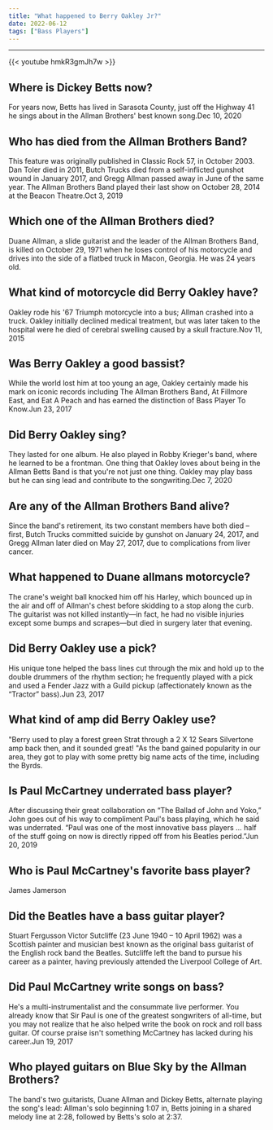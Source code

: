```yaml
---
title: "What happened to Berry Oakley Jr?"
date: 2022-06-12
tags: ["Bass Players"]
---
```


---
{{< youtube hmkR3gmJh7w >}}
## Where is Dickey Betts now?
For years now, Betts has lived in Sarasota County, just off the Highway 41 he sings about in the Allman Brothers' best known song.Dec 10, 2020

## Who has died from the Allman Brothers Band?
This feature was originally published in Classic Rock 57, in October 2003. Dan Toler died in 2011, Butch Trucks died from a self-inflicted gunshot wound in January 2017, and Gregg Allman passed away in June of the same year. The Allman Brothers Band played their last show on October 28, 2014 at the Beacon Theatre.Oct 3, 2019

## Which one of the Allman Brothers died?
Duane Allman, a slide guitarist and the leader of the Allman Brothers Band, is killed on October 29, 1971 when he loses control of his motorcycle and drives into the side of a flatbed truck in Macon, Georgia. He was 24 years old.

## What kind of motorcycle did Berry Oakley have?
Oakley rode his '67 Triumph motorcycle into a bus; Allman crashed into a truck. Oakley initially declined medical treatment, but was later taken to the hospital were he died of cerebral swelling caused by a skull fracture.Nov 11, 2015

## Was Berry Oakley a good bassist?
While the world lost him at too young an age, Oakley certainly made his mark on iconic records including The Allman Brothers Band, At Fillmore East, and Eat A Peach and has earned the distinction of Bass Player To Know.Jun 23, 2017

## Did Berry Oakley sing?
They lasted for one album. He also played in Robby Krieger's band, where he learned to be a frontman. One thing that Oakley loves about being in the Allman Betts Band is that you're not just one thing. Oakley may play bass but he can sing lead and contribute to the songwriting.Dec 7, 2020

## Are any of the Allman Brothers Band alive?
Since the band's retirement, its two constant members have both died – first, Butch Trucks committed suicide by gunshot on January 24, 2017, and Gregg Allman later died on May 27, 2017, due to complications from liver cancer.

## What happened to Duane allmans motorcycle?
The crane's weight ball knocked him off his Harley, which bounced up in the air and off of Allman's chest before skidding to a stop along the curb. The guitarist was not killed instantly—in fact, he had no visible injuries except some bumps and scrapes—but died in surgery later that evening.

## Did Berry Oakley use a pick?
His unique tone helped the bass lines cut through the mix and hold up to the double drummers of the rhythm section; he frequently played with a pick and used a Fender Jazz with a Guild pickup (affectionately known as the “Tractor” bass).Jun 23, 2017

## What kind of amp did Berry Oakley use?
"Berry used to play a forest green Strat through a 2 X 12 Sears Silvertone amp back then, and it sounded great! "As the band gained popularity in our area, they got to play with some pretty big name acts of the time, including the Byrds.

## Is Paul McCartney underrated bass player?
After discussing their great collaboration on “The Ballad of John and Yoko,” John goes out of his way to compliment Paul's bass playing, which he said was underrated. “Paul was one of the most innovative bass players … half of the stuff going on now is directly ripped off from his Beatles period.”Jun 20, 2019

## Who is Paul McCartney's favorite bass player?
James Jamerson

## Did the Beatles have a bass guitar player?
Stuart Fergusson Victor Sutcliffe (23 June 1940 – 10 April 1962) was a Scottish painter and musician best known as the original bass guitarist of the English rock band the Beatles. Sutcliffe left the band to pursue his career as a painter, having previously attended the Liverpool College of Art.

## Did Paul McCartney write songs on bass?
He's a multi-instrumentalist and the consummate live performer. You already know that Sir Paul is one of the greatest songwriters of all-time, but you may not realize that he also helped write the book on rock and roll bass guitar. Of course praise isn't something McCartney has lacked during his career.Jun 19, 2017

## Who played guitars on Blue Sky by the Allman Brothers?
The band's two guitarists, Duane Allman and Dickey Betts, alternate playing the song's lead: Allman's solo beginning 1:07 in, Betts joining in a shared melody line at 2:28, followed by Betts's solo at 2:37.

